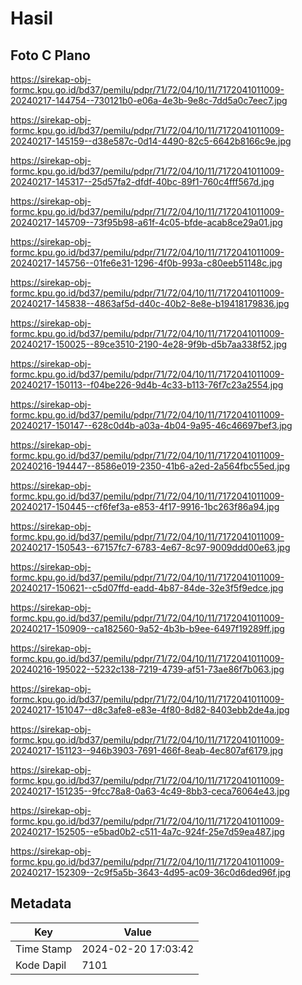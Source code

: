 # Hasil

## Foto C Plano

https://sirekap-obj-formc.kpu.go.id/bd37/pemilu/pdpr/71/72/04/10/11/7172041011009-20240217-144754--730121b0-e06a-4e3b-9e8c-7dd5a0c7eec7.jpg

https://sirekap-obj-formc.kpu.go.id/bd37/pemilu/pdpr/71/72/04/10/11/7172041011009-20240217-145159--d38e587c-0d14-4490-82c5-6642b8166c9e.jpg

https://sirekap-obj-formc.kpu.go.id/bd37/pemilu/pdpr/71/72/04/10/11/7172041011009-20240217-145317--25d57fa2-dfdf-40bc-89f1-760c4fff567d.jpg

https://sirekap-obj-formc.kpu.go.id/bd37/pemilu/pdpr/71/72/04/10/11/7172041011009-20240217-145709--73f95b98-a61f-4c05-bfde-acab8ce29a01.jpg

https://sirekap-obj-formc.kpu.go.id/bd37/pemilu/pdpr/71/72/04/10/11/7172041011009-20240217-145756--01fe6e31-1296-4f0b-993a-c80eeb51148c.jpg

https://sirekap-obj-formc.kpu.go.id/bd37/pemilu/pdpr/71/72/04/10/11/7172041011009-20240217-145838--4863af5d-d40c-40b2-8e8e-b19418179836.jpg

https://sirekap-obj-formc.kpu.go.id/bd37/pemilu/pdpr/71/72/04/10/11/7172041011009-20240217-150025--89ce3510-2190-4e28-9f9b-d5b7aa338f52.jpg

https://sirekap-obj-formc.kpu.go.id/bd37/pemilu/pdpr/71/72/04/10/11/7172041011009-20240217-150113--f04be226-9d4b-4c33-b113-76f7c23a2554.jpg

https://sirekap-obj-formc.kpu.go.id/bd37/pemilu/pdpr/71/72/04/10/11/7172041011009-20240217-150147--628c0d4b-a03a-4b04-9a95-46c46697bef3.jpg

https://sirekap-obj-formc.kpu.go.id/bd37/pemilu/pdpr/71/72/04/10/11/7172041011009-20240216-194447--8586e019-2350-41b6-a2ed-2a564fbc55ed.jpg

https://sirekap-obj-formc.kpu.go.id/bd37/pemilu/pdpr/71/72/04/10/11/7172041011009-20240217-150445--cf6fef3a-e853-4f17-9916-1bc263f86a94.jpg

https://sirekap-obj-formc.kpu.go.id/bd37/pemilu/pdpr/71/72/04/10/11/7172041011009-20240217-150543--67157fc7-6783-4e67-8c97-9009ddd00e63.jpg

https://sirekap-obj-formc.kpu.go.id/bd37/pemilu/pdpr/71/72/04/10/11/7172041011009-20240217-150621--c5d07ffd-eadd-4b87-84de-32e3f5f9edce.jpg

https://sirekap-obj-formc.kpu.go.id/bd37/pemilu/pdpr/71/72/04/10/11/7172041011009-20240217-150909--ca182560-9a52-4b3b-b9ee-6497f19289ff.jpg

https://sirekap-obj-formc.kpu.go.id/bd37/pemilu/pdpr/71/72/04/10/11/7172041011009-20240216-195022--5232c138-7219-4739-af51-73ae86f7b063.jpg

https://sirekap-obj-formc.kpu.go.id/bd37/pemilu/pdpr/71/72/04/10/11/7172041011009-20240217-151047--d8c3afe8-e83e-4f80-8d82-8403ebb2de4a.jpg

https://sirekap-obj-formc.kpu.go.id/bd37/pemilu/pdpr/71/72/04/10/11/7172041011009-20240217-151123--946b3903-7691-466f-8eab-4ec807af6179.jpg

https://sirekap-obj-formc.kpu.go.id/bd37/pemilu/pdpr/71/72/04/10/11/7172041011009-20240217-151235--9fcc78a8-0a63-4c49-8bb3-ceca76064e43.jpg

https://sirekap-obj-formc.kpu.go.id/bd37/pemilu/pdpr/71/72/04/10/11/7172041011009-20240217-152505--e5bad0b2-c511-4a7c-924f-25e7d59ea487.jpg

https://sirekap-obj-formc.kpu.go.id/bd37/pemilu/pdpr/71/72/04/10/11/7172041011009-20240217-152309--2c9f5a5b-3643-4d95-ac09-36c0d6ded96f.jpg


## Metadata

| Key        | Value               |
| ---------- | ------------------- |
| Time Stamp | 2024-02-20 17:03:42 |
| Kode Dapil | 7101                |



